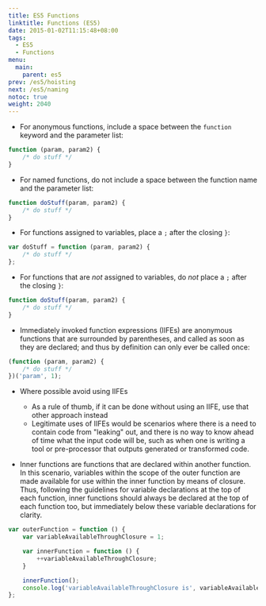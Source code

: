 ```yaml
---
title: ES5 Functions
linktitle: Functions (ES5)
date: 2015-01-02T11:15:48+08:00
tags:
  - ES5
  - Functions
menu:
  main:
    parent: es5
prev: /es5/hoisting
next: /es5/naming
notoc: true
weight: 2040
---
```


- For anonymous functions, include a space between the `function` keyword and the parameter list:

```javascript
function (param, param2) {
	/* do stuff */
}
```

- For named functions, do not include a space between the function name and the parameter list:

```javascript
function doStuff(param, param2) {
	/* do stuff */
}
```

- For functions assigned to variables, place a `;` after the closing `}`:

```javascript
var doStuff = function (param, param2) {
	/* do stuff */
};
```

- For functions that are *not* assigned to variables, do *not* place a `;` after the closing `}`:

```javascript
function doStuff(param, param2) {
	/* do stuff */
}
```

- Immediately invoked function expressions (IIFEs) are anonymous functions that are surrounded by parentheses,
and called as soon as they are declared; and thus by definition can only ever be called once:

```javascript
(function (param, param2) {
	/* do stuff */
})('param', 1);
```

- Where possible avoid using IIFEs
	- As a rule of thumb, if it can be done without using an IIFE, use that other approach instead
	- Legitimate uses of IIFEs would be scenarios where there is a need to contain code from "leaking" out, and there is no way to know ahead of time what the input code will be,
	  such as when one is writing a tool or pre-processor that outputs generated or transformed code.

- Inner functions are functions that are declared within another function.
  In this scenario, variables within the scope of the outer function
  are made available for use within the inner function by means of closure.
  Thus, following the guidelines for variable declarations at the top of each function,
  inner functions should always be declared at the top of each function too,
  but immediately below these variable declarations for clarity.

```javascript
var outerFunction = function () {
	var variableAvailableThroughClosure = 1;

	var innerFunction = function () {
		++variableAvailableThroughClosure;
	}

	innerFunction();
	console.log('variableAvailableThroughClosure is', variableAvailableThroughClosure);
};
```
